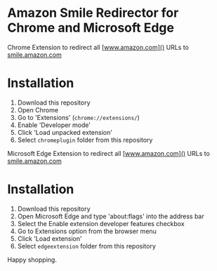 Amazon Smile Redirector for Chrome and Microsoft Edge
======================

Chrome Extension to redirect all [www.amazon.com]() URLs to [smile.amazon.com]()

Installation
============

1. Download this repository
1. Open Chrome
1. Go to 'Extensions' (`chrome://extensions/`)
1. Enable 'Developer mode'
1. Click 'Load unpacked extension'
1. Select `chromeplugin` folder from this repository

Microsoft Edge Extension to redirect all [www.amazon.com]() URLs to [smile.amazon.com]()

Installation
============

1. Download this repository
1. Open Microsoft Edge and type 'about:flags' into the address bar
1. Select the Enable extension developer features checkbox
1. Go to Extensions option from the browser menu
1. Click 'Load extension'
1. Select `edgeextension` folder from this repository


Happy shopping.
